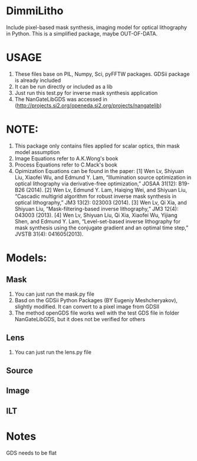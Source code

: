 # DimmiLitho

Include pixel-based mask synthesis, imaging model for optical lithography in Python. This is a simplified package, maybe OUT-OF-DATA.

# USAGE

1. These files base on PIL, Numpy, Sci, pyFFTW packages. GDSii package is already included
2. It can be run directly or included as a lib
3. Just run this test.py for inverse mask synthesis application
3. The NanGateLibGDS was accessed in (http://projects.si2.org/openeda.si2.org/projects/nangatelib)

# NOTE:

1. This package only contains files applied for scalar optics, thin mask model assumption
2. Image Equations refer to A.K.Wong's book
3. Process Equations refer to C.Mack's book
4. Opimization Equations can be found in the paper: 
   [1] Wen Lv, Shiyuan Liu, Xiaofei Wu, and Edmund Y. Lam, “Illumination source optimization in optical lithography via derivative-free optimization,” JOSAA 31(12): B19-B26 (2014). 
   [2] Wen Lv, Edmund Y. Lam, Haiqing Wei, and Shiyuan Liu, “Cascadic multigrid algorithm for robust inverse mask synthesis in optical lithography,” JM3 13(2): 023003 (2014).
   [3] Wen Lv, Qi Xia, and Shiyuan Liu, “Mask-filtering-based inverse lithography,” JM3 12(4): 043003 (2013).
   [4] Wen Lv, Shiyuan Liu, Qi Xia, Xiaofei Wu, Yijiang Shen, and Edmund Y. Lam, “Level-set-based inverse lithography for mask synthesis using the conjugate gradient and an optimal time step,” JVSTB 31(4): 041605(2013).


# Models:

## Mask

1. You can just run the mask.py file
2. Basd on the GDSii Python Packages (BY Eugeniy Meshcheryakov), slightly modified. It can convert to a pixel image from GDSII
3. The method openGDS file works well with the test GDS file in folder NanGateLibGDS, but it does not be verified for others

## Lens

1. You can just run the lens.py file


## Source


## Image 


## ILT 


# Notes

GDS needs to be flat

